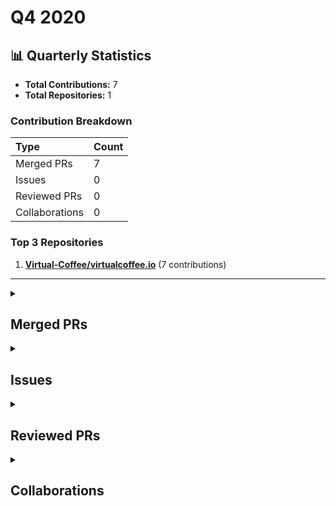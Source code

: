 # Q4 2020

## 📊 Quarterly Statistics

* **Total Contributions:** 7
* **Total Repositories:** 1

### Contribution Breakdown

| Type | Count |
| :--- | :--- |
| Merged PRs | 7 |
| Issues | 0 |
| Reviewed PRs | 0 |
| Collaborations | 0 |

### Top 3 Repositories

1. [**Virtual-Coffee/virtualcoffee.io**](https://github.com/Virtual-Coffee/virtualcoffee.io) (7 contributions)

---

<details>
  <summary><h2>Merged PRs</h2></summary>
<table style='width:100%; table-layout:fixed;'>
  <thead>
    <tr>
      <th style='width:5%;'>No.</th>
      <th style='width:20%;'>Project Name</th>
      <th style='width:20%;'>Title</th>
      <th style='width:35%;'>Description</th>
      <th style='width:20%;'>Date</th>
    </tr>
  </thead>
  <tbody>
      <tr>
        <td>1.</td>
        <td>Virtual-Coffee/virtualcoffee.io</td>
        <td><a href='https://github.com/Virtual-Coffee/virtualcoffee.io/pull/122'>Monthlychallenge/add new post</a></td>
        <td>## Linked Issue<br><br>#91 <br><br>## Description<br><br>- Add Ayu&#39;s blog post:<br>  Overcoming Burnout In Programming Learning<br><br>- Add Debra-Kaye&#39;s blog post:<br>  Just In Time Learning<br><br></td>
        <td>2020-12-01</td>
      </tr>
      <tr>
        <td>2.</td>
        <td>Virtual-Coffee/virtualcoffee.io</td>
        <td><a href='https://github.com/Virtual-Coffee/virtualcoffee.io/pull/115'>Monthlychallenge/add new post</a></td>
        <td>## Linked Issue<br><br>#91 <br><br>## Description<br><br>Ayu add 2 blog posts:<br>- React JS Log Blog - Prologue<br>- ReactDOM.render()<br><br><br><br></td>
        <td>2020-11-29</td>
      </tr>
      <tr>
        <td>3.</td>
        <td>Virtual-Coffee/virtualcoffee.io</td>
        <td><a href='https://github.com/Virtual-Coffee/virtualcoffee.io/pull/108'>Add a new blog post for monthly challenge</a></td>
        <td>## Linked Issue<br><br>#91 <br><br>## Description<br><br>Ayu adds a new blog post:<br>&quot;When Should You Start To Write A Blog?&quot;<br><br><br><br></td>
        <td>2020-11-24</td>
      </tr>
      <tr>
        <td>4.</td>
        <td>Virtual-Coffee/virtualcoffee.io</td>
        <td><a href='https://github.com/Virtual-Coffee/virtualcoffee.io/pull/100'>Add Ayu's new posts</a></td>
        <td>## Linked Issue<br><br>#91 <br><br>## Description<br>Ayu add 2 new posts:<br><br>- Contributing To An Open Source by A First-Timer (Part 1)<br>- Contributing To An Open Source by A First-Timer (Part 2)<br></td>
        <td>2020-11-23</td>
      </tr>
      <tr>
        <td>5.</td>
        <td>Virtual-Coffee/virtualcoffee.io</td>
        <td><a href='https://github.com/Virtual-Coffee/virtualcoffee.io/pull/92'>Add new post for monthly challenge</a></td>
        <td>## Linked Issue<br><br>#91 <br><br>## Description<br><br>Add Ayu&#39;s new post **CSS Unit: em** for monthly challenge <br><br><br></td>
        <td>2020-11-16</td>
      </tr>
      <tr>
        <td>6.</td>
        <td>Virtual-Coffee/virtualcoffee.io</td>
        <td><a href='https://github.com/Virtual-Coffee/virtualcoffee.io/pull/85'>Add Ayu's post to Monthly Challenge</a></td>
        <td>## Description<br><br>- Add Ayu&#39;s &quot;Networking & Community&quot; article to the Monthly Challenge<br>- Rearrange table&#39;s order based on total words following this thread: https://github.com/Virtual-Coffee/virtualcoffee.io/pull/83#pullrequestreview-529363261<br><br>## Methodology<br><br>- I added my post to the HTML and updated the table manually.<br>- Totals were also updated manually.<br><br>## Preview<br>https://deploy-preview-85--virtual-coffee-io.netlify.app/monthlychallenges/nov-2020/<br><br></td>
        <td>2020-11-12</td>
      </tr>
      <tr>
        <td>7.</td>
        <td>Virtual-Coffee/virtualcoffee.io</td>
        <td><a href='https://github.com/Virtual-Coffee/virtualcoffee.io/pull/46'>Add myself as member of Virtual Coffee</a></td>
        <td>## Linked Issue<br><br>#13 <br><br>## Description<br><br>Add member .json file of Ayu Adiati<br><br>## Methodology<br><br><br></td>
        <td>2020-10-07</td>
      </tr>
  </tbody>
</table>
</details>

<details>
  <summary><h2>Issues</h2></summary>
No contribution in this quarter.
</details>

<details>
  <summary><h2>Reviewed PRs</h2></summary>
No contribution in this quarter.
</details>

<details>
  <summary><h2>Collaborations</h2></summary>
No contribution in this quarter.
</details>

